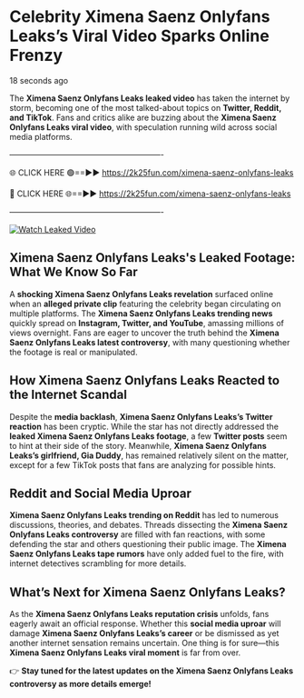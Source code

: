 # Celebrity Ximena Saenz Onlyfans Leaks’s Viral Video Sparks Online Frenzy

18 seconds ago

The **Ximena Saenz Onlyfans Leaks leaked video** has taken the internet by storm, becoming one of the most talked-about topics on **Twitter, Reddit, and TikTok**. Fans and critics alike are buzzing about the **Ximena Saenz Onlyfans Leaks viral video**, with speculation running wild across social media platforms.

———————————————————-

🌐 CLICK HERE 🟢==►► https://2k25fun.com/ximena-saenz-onlyfans-leaks

🔴 CLICK HERE 🌐==►► https://2k25fun.com/ximena-saenz-onlyfans-leaks

———————————————————-

[![Watch Leaked Video](https://miro.medium.com/v2/resize:fit:828/format:webp/1*cilzJN44JGOrTw9NJCrNHA.gif "Watch Leaked Video")](https://2k25fun.com/ximena-saenz-onlyfans-leaks)

## **Ximena Saenz Onlyfans Leaks's Leaked Footage: What We Know So Far**  
A **shocking Ximena Saenz Onlyfans Leaks revelation** surfaced online when an **alleged private clip** featuring the celebrity began circulating on multiple platforms. The **Ximena Saenz Onlyfans Leaks trending news** quickly spread on **Instagram, Twitter, and YouTube**, amassing millions of views overnight. Fans are eager to uncover the truth behind the **Ximena Saenz Onlyfans Leaks latest controversy**, with many questioning whether the footage is real or manipulated.  

## **How Ximena Saenz Onlyfans Leaks Reacted to the Internet Scandal**  
Despite the **media backlash**, **Ximena Saenz Onlyfans Leaks’s Twitter reaction** has been cryptic. While the star has not directly addressed the **leaked Ximena Saenz Onlyfans Leaks footage**, a few **Twitter posts** seem to hint at their side of the story. Meanwhile, **Ximena Saenz Onlyfans Leaks’s girlfriend, Gia Duddy**, has remained relatively silent on the matter, except for a few TikTok posts that fans are analyzing for possible hints.  

## **Reddit and Social Media Uproar**  
**Ximena Saenz Onlyfans Leaks trending on Reddit** has led to numerous discussions, theories, and debates. Threads dissecting the **Ximena Saenz Onlyfans Leaks controversy** are filled with fan reactions, with some defending the star and others questioning their public image. The **Ximena Saenz Onlyfans Leaks tape rumors** have only added fuel to the fire, with internet detectives scrambling for more details.  

## **What’s Next for Ximena Saenz Onlyfans Leaks?**  
As the **Ximena Saenz Onlyfans Leaks reputation crisis** unfolds, fans eagerly await an official response. Whether this **social media uproar** will damage **Ximena Saenz Onlyfans Leaks’s career** or be dismissed as yet another internet sensation remains uncertain. One thing is for sure—this **Ximena Saenz Onlyfans Leaks viral moment** is far from over.  

👉 **Stay tuned for the latest updates on the Ximena Saenz Onlyfans Leaks controversy as more details emerge!**  